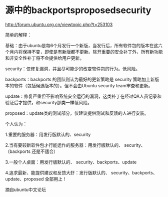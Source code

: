 # 源中的backportsproposedsecurity

http://forum.ubuntu.org.cn/viewtopic.php?t=253103

简单的解释：

基础：由于ubuntu是每6个月发行一个新版，当发行后，所有软件包的版本在这六个月内将保持不变，即使是有新版都不更新。除开重要的安全补丁外，所有新功能和非安全性补丁将不会提供给用户更新。

security：仅修复漏洞，并且尽可能少的改变软件包的行为。低风险。

backports：backports 的团队则认为最好的更新策略是 security 策略加上新版本的软件（包括候选版本的）。但不会由Ubuntu security team审查和更新。

update：修复严重但不影响系统安全运行的漏洞，这类补丁在经过QA人员记录和验证后才提供，和security那类一样低风险。

proposed：update类的测试部分，仅建议提供测试和反馈的人进行安装。

个人认为：

1.重要的服务器：用发行版默认的、security 

2.当有要较新软件包才行能运作的服务器：用发行版默认的、 security、（backports 还是不适合） 

3.一般个人桌面：用发行版默认的、 security、backports、update

4.追求最新、能提供建议和反馈大虾：发行版默认的、 security、backports、update、proposed 全部用上！

摘自ubuntu中文论坛